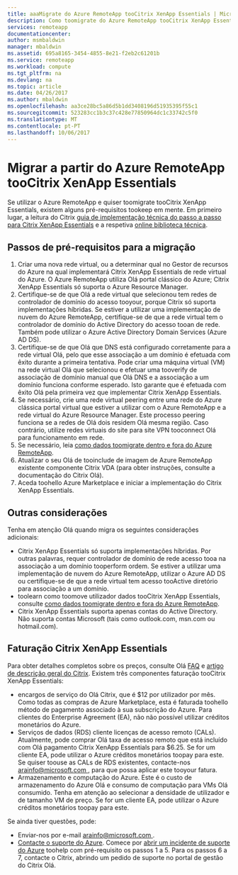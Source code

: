 ```yaml
---
title: aaaMigrate do Azure RemoteApp tooCitrix XenApp Essentials | Microsoft Docs
description: Como toomigrate do Azure RemoteApp tooCitrix XenApp Essentials
services: remoteapp
documentationcenter: 
author: msmbaldwin
manager: mbaldwin
ms.assetid: 695a8165-3454-4855-8e21-f2eb2c61201b
ms.service: remoteapp
ms.workload: compute
ms.tgt_pltfrm: na
ms.devlang: na
ms.topic: article
ms.date: 04/26/2017
ms.author: mbaldwin
ms.openlocfilehash: aa3ce28bc5a86d5b1dd3408196d51935395f55c1
ms.sourcegitcommit: 523283cc1b3c37c428e77850964dc1c33742c5f0
ms.translationtype: MT
ms.contentlocale: pt-PT
ms.lasthandoff: 10/06/2017
---
```

# <a name="migrate-from-azure-remoteapp-toocitrix-xenapp-essentials"></a>Migrar a partir do Azure RemoteApp tooCitrix XenApp Essentials

Se utilizar o Azure RemoteApp e quiser toomigrate tooCitrix XenApp Essentials, existem alguns pré-requisitos tookeep em mente. Em primeiro lugar, a leitura do Citrix [guia de implementação técnica do passo a passo para Citrix XenApp Essentials](https://docs.citrix.com/content/dam/docs/en-us/citrix-cloud/downloads/xenapp-essentials-deployment-guide.pdf) e a respetiva [online biblioteca técnica](http://docs.citrix.com/en-us/citrix-cloud/xenapp-and-xendesktop-service/xenapp-essentials.html). 

## <a name="prerequisite-steps-for-migration"></a>Passos de pré-requisitos para a migração

1. Criar uma nova rede virtual, ou a determinar qual no Gestor de recursos do Azure na qual implementará Citrix XenApp Essentials de rede virtual do Azure. O Azure RemoteApp utiliza Olá portal clássico do Azure; Citrix XenApp Essentials só suporta o Azure Resource Manager.  
2. Certifique-se de que Olá a rede virtual que selecionou tem redes de controlador de domínio do acesso tooyour, porque Citrix só suporta implementações híbridas. Se estiver a utilizar uma implementação de nuvem do Azure RemoteApp, certifique-se de que a rede virtual tem o controlador de domínio do Active Directory do acesso tooan de rede. Também pode utilizar o Azure Active Directory Domain Services (Azure AD DS). 
3. Certifique-se de que Olá que DNS está configurado corretamente para a rede virtual Olá, pelo que esse associação a um domínio é efetuada com êxito durante a primeira tentativa. Pode criar uma máquina virtual (VM) na rede virtual Olá que selecionou e efetuar uma tooverify de associação de domínio manual que Olá DNS e a associação a um domínio funciona conforme esperado. Isto garante que é efetuada com êxito Olá pela primeira vez que implementar Citrix XenApp Essentials. 
4. Se necessário, crie uma rede virtual peering entre uma rede do Azure clássica portal virtual que estiver a utilizar com o Azure RemoteApp e a rede virtual do Azure Resource Manager. Este processo peering funciona se a redes de Olá dois residem Olá mesma região. Caso contrário, utilize redes virtuais do site para site VPN tooconnect Olá para funcionamento em rede. 
5. Se necessário, leia [como dados toomigrate dentro e fora do Azure RemoteApp](remoteapp-migrate.md). 
6. Atualizar o seu Olá de tooinclude de imagem de Azure RemoteApp existente componente Citrix VDA (para obter instruções, consulte a documentação do Citrix Olá). 
7. Aceda toohello Azure Marketplace e iniciar a implementação do Citrix XenApp Essentials.

## <a name="other-considerations"></a>Outras considerações

Tenha em atenção Olá quando migra os seguintes considerações adicionais:
- Citrix XenApp Essentials só suporta implementações híbridas. Por outras palavras, requer controlador de domínio de rede acesso tooa na associação a um domínio tooperform ordem. Se estiver a utilizar uma implementação de nuvem do Azure RemoteApp, utilizar o Azure AD DS ou certifique-se de que a rede virtual tem acesso tooActive diretório para associação a um domínio. 
- toolearn como toomove utilizador dados tooCitrix XenApp Essentials, consulte [como dados toomigrate dentro e fora do Azure RemoteApp](remoteapp-migrate.md). 
- Citrix XenApp Essentials suporta apenas contas do Active Directory. Não suporta contas Microsoft (tais como outlook.com, msn.com ou hotmail.com). 

## <a name="citrix-xenapp-essentials-billing"></a>Faturação Citrix XenApp Essentials

Para obter detalhes completos sobre os preços, consulte Olá [FAQ](https://www.citrix.com/global-partners/microsoft/resources/xenapp-essentials-faq.html#tab-30699) e [artigo de descrição geral do Citrix](https://www.citrix.com/global-partners/microsoft/remote-app.html). Existem três componentes faturação tooCitrix XenApp Essentials:

- encargos de serviço do Olá Citrix, que é $12 por utilizador por mês. Como todas as compras de Azure Marketplace, esta é faturada toohello método de pagamento associado à sua subscrição do Azure. Para clientes do Enterprise Agreement (EA), não não possível utilizar créditos monetários do Azure. 
- Serviços de dados (RDS) cliente licenças de acesso remoto (CALs). Atualmente, pode comprar Olá taxa de acesso remoto que está incluído com Olá pagamento Citrix XenApp Essentials para $6.25. Se for um cliente EA, pode utilizar o Azure créditos monetários toopay para este. Se quiser toouse as CALs de RDS existentes, contacte-nos [ arainfo@microsoft.com ](mailto:arainfo@microsoft.com), para que possa aplicar este tooyour fatura. 
- Armazenamento e computação do Azure. Este é o custo de armazenamento do Azure Olá e consumo de computação para VMs Olá consumido. Tenha em atenção ao selecionar a densidade de utilizador e de tamanho VM de preço. Se for um cliente EA, pode utilizar o Azure créditos monetários toopay para este.

Se ainda tiver questões, pode:
- Enviar-nos por e-mail [ arainfo@microsoft.com ](mailto:arainfo@microsoft.com).
- [Contacte o suporte do Azure](https://portal.azure.com/?#blade/Microsoft_Azure_Support/HelpAndSupportBlade). Comece por [abrir um incidente de suporte do Azure](https://portal.azure.com/?#blade/Microsoft_Azure_Support/HelpAndSupportBlade) toohelp com pré-requisito os passos 1 a 5. Para os passos 6 a 7, contacte o Citrix, abrindo um pedido de suporte no portal de gestão do Citrix Olá. 
